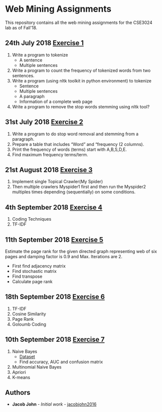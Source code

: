 # Web Mining Assignments

This repository contains all the web mining assignments for the CSE3024 lab as of Fall'18.

## 24th July 2018 [Exercise 1](https://github.com/jacobjohn2016/Web-Mining-Assignments/blob/master/24-7-18/Exercise-1.ipynb)
1. Write a program to tokenize
    * A sentence
    * Multiple sentences
2. Write a program to count the frequency of tokenized words from two sentences.
3. Write a program (using nltk toolkit in python environment) to tokenize
    * Sentence
    * Multiple sentences
    * A paragraph
    * Information of a complete web page
4. Write a program to remove the stop words stemming using nltk tool?

## 31st July 2018 [Exercise 2](https://github.com/jacobjohn2016/Web-Mining-Assignments/blob/master/31-7-18/Exercise-2.ipynb)
1. Write a program to do stop word removal and stemming from a paragraph.
2. Prepare a table that includes “Word” and “frequency (2 columns). 
3. Print the frequency of words (terms) start with A,B,S,D,E. 
4. Find maximum frequency terms/term.

## 21st August 2018 [Exercise 3](https://github.com/jacobjohn2016/Web-Mining-Assignments/tree/master/21-8-18)
1. Implement single Topical Crawler(My Spider)
2. Then multiple crawlers Myspider1 first and then run the Myspider2 multiples times depending (sequentially) on some conditions.

## 4th September 2018 [Exercise 4](https://github.com/jacobjohn2016/Web-Mining-Assignments/blob/master/4-9-18/Exercise_4.ipynb)
1. Coding Techniques
2. TF-IDF

## 11th September 2018 [Exercise 5](https://github.com/jacobjohn2016/Web-Mining-Assignments/blob/master/11-9-18/Exercise%205.ipynb)
Estimate the page rank for the given directed graph representing web of six pages and damping factor is 0.9 and Max. Iterations are 2.
* First find adjacency matrix
* Find stochastic matrix
* Find transpose
* Calculate page rank

## 18th September 2018 [Exercise 6](https://github.com/jacobjohn2016/Web-Mining-Assignments/blob/master/18-9-18/Exercise-6.ipynb)
1. TF-IDF
2. Cosine Similarity 
3. Page Rank
4. Goloumb Coding

## 10th September 2018 [Exercise 7](http://rpubs.com/jacobjohn2016/WM4)
1. Naive Bayes
    * [Dataset](https://archive.ics.uci.edu/ml/datasets/Cervical+cancer+%28Risk+Factors%29)
    * Find accuracy, AUC and confusion matrix
2. Multinomial Naive Bayes
3. Apriori
4. K-means

## Authors

* **Jacob John** - *Initial work* - [jacobjohn2016](github.com/jacobjohn2016/)
